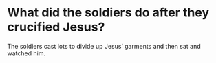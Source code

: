 # What did the soldiers do after they crucified Jesus?

The soldiers cast lots to divide up Jesus’ garments and then sat and watched him.
